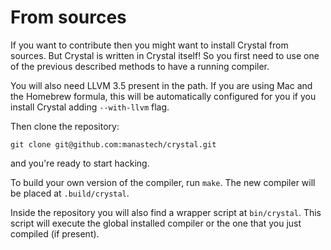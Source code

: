 # From sources

If you want to contribute then you might want to install Crystal from sources. But Crystal is written in Crystal itself! So you first need to use one of the previous described methods to have a running compiler.

You will also need LLVM 3.5 present in the path. If you are using Mac and the Homebrew formula, this will be automatically configured for you if you install Crystal adding `--with-llvm` flag.

Then clone the repository:

```
git clone git@github.com:manastech/crystal.git
```

and you're ready to start hacking.

To build your own version of the compiler, run `make`. The new compiler will be placed at `.build/crystal`.

Inside the repository you will also find a wrapper script at `bin/crystal`. This script will execute the global installed compiler or the one that you just compiled (if present).
